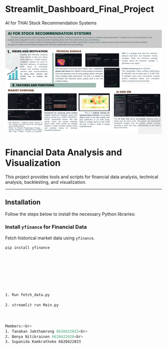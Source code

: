 # Streamlit_Dashboard_Final_Project
AI for THAI Stock Recommendation Systems


![Poster Image](https://github.com/KanoonGammy/Streamlit_Dashboard_Final_Project/blob/249780717ed34c07308da7e8e796f266b1a4eb2e/Poster%20-%20Summary.png)

# Financial Data Analysis and Visualization

This project provides tools and scripts for financial data analysis, technical analysis, backtesting, and visualization.

---

## Installation

Follow the steps below to install the necessary Python libraries:

### Install `yfinance` for Financial Data
Fetch historical market data using `yfinance`.

```bash
pip install yfinance








1. Run fetch_data.py

2. streamlit run Main.py



Members:<br>
1. Tanakan Jakthamrong 6620422022<br>
2. Benya Nitikrainon 6620422028<br>
3. Supanida Kamkrathoke 6620422033
